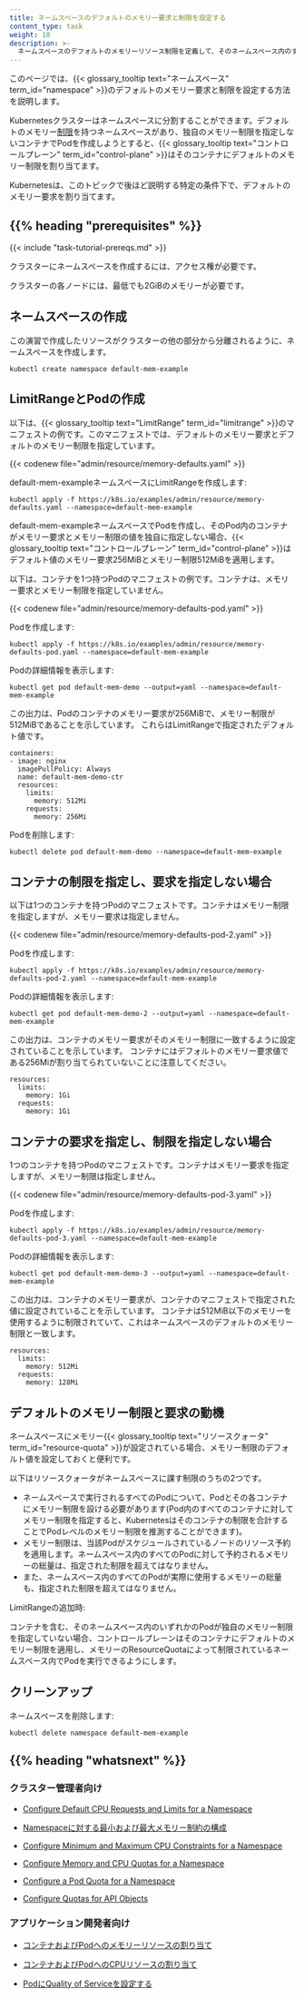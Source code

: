 ```yaml
---
title: ネームスペースのデフォルトのメモリー要求と制限を設定する
content_type: task
weight: 10
description: >-
  ネームスペースのデフォルトのメモリーリソース制限を定義して、そのネームスペース内のすべての新しいPodにメモリーリソース制限が設定されるようにします。
---
```


<!-- overview -->

このページでは、{{< glossary_tooltip text="ネームスペース" term_id="namespace" >}}のデフォルトのメモリー要求と制限を設定する方法を説明します。

Kubernetesクラスターはネームスペースに分割することができます。デフォルトのメモリー[制限](/ja/docs/concepts/configuration/manage-resources-containers/#%E8%A6%81%E6%B1%82%E3%81%A8%E5%88%B6%E9%99%90)を持つネームスペースがあり、独自のメモリー制限を指定しないコンテナでPodを作成しようとすると、{{< glossary_tooltip text="コントロールプレーン" term_id="control-plane" >}}はそのコンテナにデフォルトのメモリー制限を割り当てます。

Kubernetesは、このトピックで後ほど説明する特定の条件下で、デフォルトのメモリー要求を割り当てます。



## {{% heading "prerequisites" %}}


{{< include "task-tutorial-prereqs.md" >}}

クラスターにネームスペースを作成するには、アクセス権が必要です。

クラスターの各ノードには、最低でも2GiBのメモリーが必要です。



<!-- steps -->

## ネームスペースの作成

この演習で作成したリソースがクラスターの他の部分から分離されるように、ネームスペースを作成します。

```shell
kubectl create namespace default-mem-example
```

## LimitRangeとPodの作成

以下は、{{< glossary_tooltip text="LimitRange" term_id="limitrange" >}}のマニフェストの例です。このマニフェストでは、デフォルトのメモリー要求とデフォルトのメモリー制限を指定しています。

{{< codenew file="admin/resource/memory-defaults.yaml" >}}

default-mem-exampleネームスペースにLimitRangeを作成します:

```shell
kubectl apply -f https://k8s.io/examples/admin/resource/memory-defaults.yaml --namespace=default-mem-example
```

default-mem-exampleネームスペースでPodを作成し、そのPod内のコンテナがメモリー要求とメモリー制限の値を独自に指定しない場合、{{< glossary_tooltip text="コントロールプレーン" term_id="control-plane" >}}はデフォルト値のメモリー要求256MiBとメモリー制限512MiBを適用します。

以下は、コンテナを1つ持つPodのマニフェストの例です。コンテナは、メモリー要求とメモリー制限を指定していません。

{{< codenew file="admin/resource/memory-defaults-pod.yaml" >}}

Podを作成します:

```shell
kubectl apply -f https://k8s.io/examples/admin/resource/memory-defaults-pod.yaml --namespace=default-mem-example
```

Podの詳細情報を表示します:

```shell
kubectl get pod default-mem-demo --output=yaml --namespace=default-mem-example
```

この出力は、Podのコンテナのメモリー要求が256MiBで、メモリー制限が512MiBであることを示しています。
これらはLimitRangeで指定されたデフォルト値です。

```shell
containers:
- image: nginx
  imagePullPolicy: Always
  name: default-mem-demo-ctr
  resources:
    limits:
      memory: 512Mi
    requests:
      memory: 256Mi
```

Podを削除します:

```shell
kubectl delete pod default-mem-demo --namespace=default-mem-example
```

## コンテナの制限を指定し、要求を指定しない場合

以下は1つのコンテナを持つPodのマニフェストです。コンテナはメモリー制限を指定しますが、メモリー要求は指定しません。

{{< codenew file="admin/resource/memory-defaults-pod-2.yaml" >}}

Podを作成します:


```shell
kubectl apply -f https://k8s.io/examples/admin/resource/memory-defaults-pod-2.yaml --namespace=default-mem-example
```

Podの詳細情報を表示します:

```shell
kubectl get pod default-mem-demo-2 --output=yaml --namespace=default-mem-example
```

この出力は、コンテナのメモリー要求がそのメモリー制限に一致するように設定されていることを示しています。
コンテナにはデフォルトのメモリー要求値である256Miが割り当てられていないことに注意してください。

```
resources:
  limits:
    memory: 1Gi
  requests:
    memory: 1Gi
```

## コンテナの要求を指定し、制限を指定しない場合

1つのコンテナを持つPodのマニフェストです。コンテナはメモリー要求を指定しますが、メモリー制限は指定しません。

{{< codenew file="admin/resource/memory-defaults-pod-3.yaml" >}}

Podを作成します:

```shell
kubectl apply -f https://k8s.io/examples/admin/resource/memory-defaults-pod-3.yaml --namespace=default-mem-example
```

Podの詳細情報を表示します:

```shell
kubectl get pod default-mem-demo-3 --output=yaml --namespace=default-mem-example
```

この出力は、コンテナのメモリー要求が、コンテナのマニフェストで指定された値に設定されていることを示しています。
コンテナは512MiB以下のメモリーを使用するように制限されていて、これはネームスペースのデフォルトのメモリー制限と一致します。

```
resources:
  limits:
    memory: 512Mi
  requests:
    memory: 128Mi
```

## デフォルトのメモリー制限と要求の動機

ネームスペースにメモリー{{< glossary_tooltip text="リソースクォータ" term_id="resource-quota" >}}が設定されている場合、メモリー制限のデフォルト値を設定しておくと便利です。

以下はリソースクォータがネームスペースに課す制限のうちの2つです。

* ネームスペースで実行されるすべてのPodについて、Podとその各コンテナにメモリー制限を設ける必要があります(Pod内のすべてのコンテナに対してメモリー制限を指定すると、Kubernetesはそのコンテナの制限を合計することでPodレベルのメモリー制限を推測することができます)。
* メモリー制限は、当該Podがスケジュールされているノードのリソース予約を適用します。ネームスペース内のすべてのPodに対して予約されるメモリーの総量は、指定された制限を超えてはなりません。
* また、ネームスペース内のすべてのPodが実際に使用するメモリーの総量も、指定された制限を超えてはなりません。

LimitRangeの追加時:

コンテナを含む、そのネームスペース内のいずれかのPodが独自のメモリー制限を指定していない場合、コントロールプレーンはそのコンテナにデフォルトのメモリー制限を適用し、メモリーのResourceQuotaによって制限されているネームスペース内でPodを実行できるようにします。

## クリーンアップ

ネームスペースを削除します:

```shell
kubectl delete namespace default-mem-example
```



## {{% heading "whatsnext" %}}


### クラスター管理者向け

* [Configure Default CPU Requests and Limits for a Namespace](/docs/tasks/administer-cluster/manage-resources/cpu-default-namespace/)

* [Namespaceに対する最小および最大メモリー制約の構成](ja/docs/tasks/administer-cluster/manage-resources/memory-constraint-namespace/)

* [Configure Minimum and Maximum CPU Constraints for a Namespace](/docs/tasks/administer-cluster/manage-resources/cpu-constraint-namespace/)

* [Configure Memory and CPU Quotas for a Namespace](/docs/tasks/administer-cluster/manage-resources/quota-memory-cpu-namespace/)

* [Configure a Pod Quota for a Namespace](/docs/tasks/administer-cluster/manage-resources/quota-pod-namespace/)

* [Configure Quotas for API Objects](/docs/tasks/administer-cluster/quota-api-object/)

### アプリケーション開発者向け

* [コンテナおよびPodへのメモリーリソースの割り当て](ja/docs/tasks/configure-pod-container/assign-memory-resource/)

* [コンテナおよびPodへのCPUリソースの割り当て](ja/docs/tasks/configure-pod-container/assign-cpu-resource/)

* [PodにQuality of Serviceを設定する](ja/docs/tasks/configure-pod-container/quality-service-pod/)
